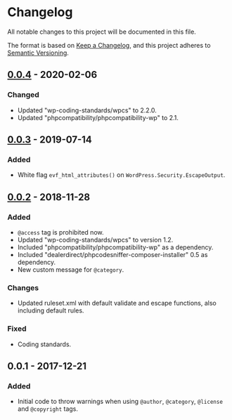 # Changelog
All notable changes to this project will be documented in this file.

The format is based on [Keep a Changelog](https://keepachangelog.com/en/1.0.0/),
and this project adheres to [Semantic Versioning](https://semver.org/spec/v2.0.0.html).

## [0.0.4] - 2020-02-06
### Changed
- Updated "wp-coding-standards/wpcs" to 2.2.0.
- Updated "phpcompatibility/phpcompatibility-wp" to 2.1.

## [0.0.3] - 2019-07-14
### Added
- White flag `evf_html_attributes()` on `WordPress.Security.EscapeOutput`.

## [0.0.2] - 2018-11-28
### Added
- `@access` tag is prohibited now.
- Updated "wp-coding-standards/wpcs" to version 1.2.
- Included "phpcompatibility/phpcompatibility-wp" as a dependency.
- Included "dealerdirect/phpcodesniffer-composer-installer" 0.5 as dependency.
- New custom message for `@category`.

### Changes
- Updated ruleset.xml with default validate and escape functions, also including default rules.

### Fixed
- Coding standards.

## 0.0.1 - 2017-12-21
### Added
- Initial code to throw warnings when using `@author`, `@category`, `@license` and `@copyright` tags.

[Unreleased]: https://github.com/wpeverest/wpeverest-sniffs/compare/0.0.4...HEAD
[0.0.4]: https://github.com/wpeverest/wpeverest-sniffs/compare/0.0.3...0.0.4
[0.0.3]: https://github.com/wpeverest/wpeverest-sniffs/compare/0.0.2...0.0.3
[0.0.2]: https://github.com/wpeverest/wpeverest-sniffs/compare/0.0.1...0.0.2
